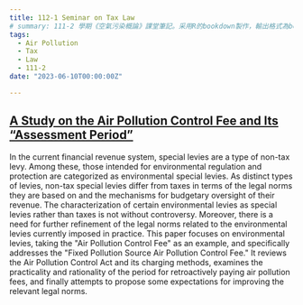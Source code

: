 ```yaml
---
title: 112-1 Seminar on Tax Law 
# summary: 111-2 學期《空氣污染概論》課堂筆記。采用R的bookdown製作，輸出格式為bookdown::gitbook。
tags:
  - Air Pollution
  - Tax
  - Law
  - 111-2
date: "2023-06-10T00:00:00Z"

---
```


## [A Study on the Air Pollution Control Fee and Its “Assessment Period”](R10A21126.pdf)

In the current financial revenue system, special levies are a type of non-tax levy. Among these, those intended for environmental regulation and protection are categorized as environmental special levies. As distinct types of levies, non-tax special levies differ from taxes in terms of the legal norms they are based on and the mechanisms for budgetary oversight of their revenue. The characterization of certain environmental levies as special levies rather than taxes is not without controversy. Moreover, there is a need for further refinement of the legal norms related to the environmental levies currently imposed in practice. This paper focuses on environmental levies, taking the "Air Pollution Control Fee" as an example, and specifically addresses the "Fixed Pollution Source Air Pollution Control Fee." It reviews the Air Pollution Control Act and its charging methods, examines the practicality and rationality of the period for retroactively paying air pollution fees, and finally attempts to propose some expectations for improving the relevant legal norms.
